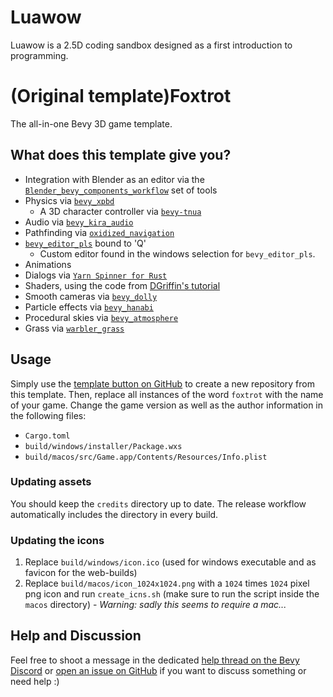 # Luawow
Luawow is a 2.5D coding sandbox designed as a first introduction to programming.



# (Original template)Foxtrot

The all-in-one Bevy 3D game template.

[//]: # (https://user-images.githubusercontent.com/9047632/226387411-70f662de-0681-47ff-b1d1-ccc59b02fa7b.mov)

## What does this template give you?

- Integration with Blender as an editor via
  the [`Blender_bevy_components_workflow`](https://github.com/kaosat-dev/Blender_bevy_components_workflow) set of tools
- Physics via [`bevy_xpbd`](https://crates.io/crates/bevy_xpbd_3d)
    - A 3D character controller via [`bevy-tnua`](https://crates.io/crates/bevy-tnua)
- Audio via [`bevy_kira_audio`](https://crates.io/crates/bevy_kira_audio)
- Pathfinding via [`oxidized_navigation`](https://crates.io/crates/oxidized_navigation)
- [`bevy_editor_pls`](https://crates.io/crates/bevy_editor_pls) bound to 'Q'
    - Custom editor found in the windows selection for `bevy_editor_pls`.
- Animations
- Dialogs via [`Yarn Spinner for Rust`](https://crates.io/crates/bevy_yarnspinner)
- Shaders, using the code from [DGriffin's tutorial](https://www.youtube.com/watch?v=O6A_nVmpvhc)
- Smooth cameras via [`bevy_dolly`](https://crates.io/crates/bevy_dolly)
- Particle effects via [`bevy_hanabi`](https://crates.io/crates/bevy_hanabi)
- Procedural skies via [`bevy_atmosphere`](https://crates.io/crates/bevy_atmosphere)
- Grass via [`warbler_grass`](https://crates.io/crates/warbler_grass)

## Usage

Simply use the [template button on GitHub](https://github.com/janhohenheim/foxtrot/generate) to create a new repository
from this template.
Then, replace all instances of the word `foxtrot` with the name of your game. Change the game version as well as the
author information in the following files:

- `Cargo.toml`
- `build/windows/installer/Package.wxs`
- `build/macos/src/Game.app/Contents/Resources/Info.plist`

### Updating assets

You should keep the `credits` directory up to date. The release workflow automatically includes the directory in every
build.

### Updating the icons

1. Replace `build/windows/icon.ico` (used for windows executable and as favicon for the web-builds)
2. Replace `build/macos/icon_1024x1024.png` with a `1024` times `1024` pixel png icon and run `create_icns.sh` (make
   sure to run the script inside the `macos` directory) - _Warning: sadly this seems to require a mac..._

## Help and Discussion

Feel free to shoot a message in the
dedicated [help thread on the Bevy Discord](https://discord.com/channels/691052431525675048/1110648523558506597)
or [open an issue on GitHub](https://github.com/janhohenheim/foxtrot/issues/new) if you want to discuss something or
need help :)
